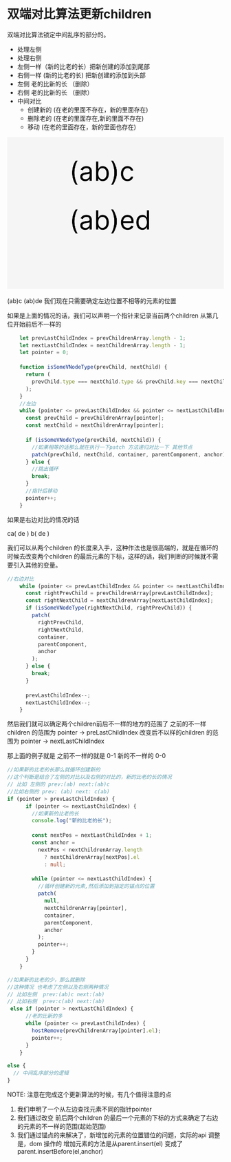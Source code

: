 # 双端对比算法更新children

双端对比算法锁定中间乱序的部分的。

- 处理左侧
- 处理右侧
- 左侧一样（新的比老的长）把新创建的添加到尾部
- 右侧一样 (新的比老的长) 把新创建的添加到头部
- 左侧 老的比新的长 （删除）
- 右侧 老的比新的长 （删除）
- 中间对比
  - 创建新的 (在老的里面不存在，新的里面存在)
  - 删除老的 (在老的里面存在,新的里面不存在)
  - 移动 (在老的里面存在，新的里面也存在)

![alt 左侧对比](./static/left.png)

(ab)c
(ab)de
我们现在只需要确定左边位置不相等的元素的位置

如果是上面的情况的话，我们可以声明一个指针来记录当前两个children 从第几位开始前后不一样的

```typescript
    let prevLastChildIndex = prevChildrenArray.length - 1;
    let nextLastChildIndex = nextChildrenArray.length - 1;
    let pointer = 0;

    function isSomeVNodeType(prevChild, nextChild) {
      return (
        prevChild.type === nextChild.type && prevChild.key === nextChild.key
      );
    }
    //左边
    while (pointer <= prevLastChildIndex && pointer <= nextLastChildIndex) {
      const prevChild = prevChildrenArray[pointer];
      const nextChild = nextChildrenArray[pointer];

      if (isSomeVNodeType(prevChild, nextChild)) {
        //如果相等的话那么就在执行一下patch 方法递归对比一下 其他节点
        patch(prevChild, nextChild, container, parentComponent, anchor);
      } else {
        //跳出循环
        break;
      }
      //指针后移动
      pointer++;
    }
```

如果是右边对比的情况的话

ca( de )
b( de )

我们可以从两个children 的长度来入手，这种作法也是很高端的，就是在循环的时候去改变两个children 的最后元素的下标，这样的话，我们判断的时候就不需要引入其他的变量。

```typescript
//右边对比
    while (pointer <= prevLastChildIndex && pointer <= nextLastChildIndex) {
      const rightPrevChild = prevChildrenArray[prevLastChildIndex];
      const rightNextChild = nextChildrenArray[nextLastChildIndex];
      if (isSomeVNodeType(rightNextChild, rightPrevChild)) {
        patch(
          rightPrevChild,
          rightNextChild,
          container,
          parentComponent,
          anchor
        );
      } else {
        break;
      }

      prevLastChildIndex--;
      nextLastChildIndex--;
    }

```

然后我们就可以确定两个children前后不一样的地方的范围了
之前的不一样children 的范围为 pointer -> preLastChildIndex
改变后不以样的children 的范围为 pointer -> nextLastChildIndex

那上面的例子就是
之前不一样的就是 0-1
新的不一样的 0-0

```typescript
//如果新的比老的长那么就循环创建新的
//这个判断是结合了左侧的对比以及右侧的对比的，新的比老的长的情况
// 比如 左侧的 prev:(ab) next:(ab)c
//比如右侧的 prev: (ab) next: c(ab)
if (pointer > prevLastChildIndex) {
      if (pointer <= nextLastChildIndex) {
        //如果新的比老的长
        console.log("新的比老的长");

        const nextPos = nextLastChildIndex + 1;
        const anchor =
          nextPos < nextChildrenArray.length
            ? nextChildrenArray[nextPos].el
            : null;

        while (pointer <= nextLastChildIndex) {
          //循环创建新的元素,然后添加到指定的锚点的位置
          patch(
            null,
            nextChildrenArray[pointer],
            container,
            parentComponent,
            anchor
          );
          pointer++;
        }
      }
    }
```

```typescript
//如果新的比老的少，那么就删除
//这种情况 也考虑了左侧以及右侧两种情况
// 比如左侧  prev:(ab)c next:(ab)
// 比如右侧  prev:c(ab) next:(ab)
 else if (pointer > nextLastChildIndex) {
      //老的比新的多
      while (pointer <= prevLastChildIndex) {
        hostRemove(prevChildrenArray[pointer].el);
        pointer++;
      }
    } 
```

```typescript
else {
  // 中间乱序部分的逻辑
}
```

NOTE: 注意在完成这个更新算法的时候，有几个值得注意的点

1. 我们申明了一个从左边查找元素不同的指针pointer 
2. 我们通过改变 前后两个children 的最后一个元素的下标的方式来确定了右边的元素的不一样的范围(起始范围)
3. 我们通过锚点的来解决了，新增加的元素的位置错位的问题，实际的api 调整是，dom 操作的 增加元素的方法是从parent.insert(el) 变成了parent.insertBefore(el,anchor)
